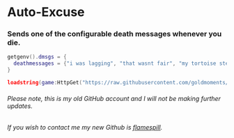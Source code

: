 # Auto-Excuse
### Sends one of the configurable death messages whenever you die.
```lua
getgenv().dmsgs = {
  deathmessages = {"i was lagging", "that wasnt fair", "my tortoise stepped on my keyboard"}
}

loadstring(game:HttpGet("https://raw.githubusercontent.com/goldmoments/auto-excuse/main/Script"))() 
```
###### *Please note, this is my old GitHub account and I will not be making further updates.*
###### *If you wish to contact me my new Github is [flamespill](https://github.com/flamespill).*

